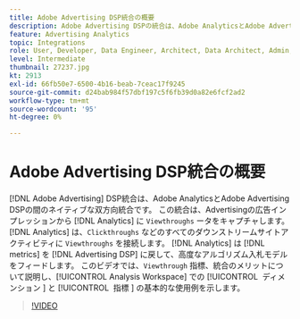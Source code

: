 ```yaml
---
title: Adobe Advertising DSP統合の概要
description: Adobe Advertising DSPの統合は、Adobe AnalyticsとAdobe Advertising DSPの間のネイティブな双方向統合です。
feature: Advertising Analytics
topic: Integrations
role: User, Developer, Data Engineer, Architect, Data Architect, Admin, Leader
level: Intermediate
thumbnail: 27237.jpg
kt: 2913
exl-id: 66fb50e7-6500-4b16-beab-7ceac17f9245
source-git-commit: d24bab984f57dbf197c5f6fb39d0a82e6fcf2ad2
workflow-type: tm+mt
source-wordcount: '95'
ht-degree: 0%

---
```


# Adobe Advertising DSP統合の概要

[!DNL Adobe Advertising] DSP統合は、Adobe AnalyticsとAdobe Advertising DSPの間のネイティブな双方向統合です。 この統合は、Advertisingの広告インプレッションから [!DNL Analytics] に `Viewthroughs` ータをキャプチャします。 [!DNL Analytics] は、`Clickthroughs` などのすべてのダウンストリームサイトアクティビティに `Viewthroughs` を接続します。 [!DNL Analytics] は [!DNL metrics] を [!DNL Advertising DSP] に戻して、高度なアルゴリズム入札モデルをフィードします。 このビデオでは、`Viewthrough` 指標、統合のメリットについて説明し、[!UICONTROL Analysis Workspace] での [!UICONTROL &#x200B; ディメンション &#x200B;] と [!UICONTROL &#x200B; 指標 &#x200B;] の基本的な使用例を示します。

>[!VIDEO](https://video.tv.adobe.com/v/27237/?quality=12&learn=on)

